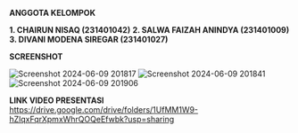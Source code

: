 **ANGGOTA KELOMPOK**

**1. CHAIRUN NISAQ (231401042)**
**2. SALWA FAIZAH ANINDYA (231401009)**
**3. DIVANI MODENA SIREGAR (231401027)**

**SCREENSHOT**

![Screenshot 2024-06-09 201817](https://github.com/broomrun/UAS-LAB-5-AP/assets/145679533/b880b9e7-31b7-471e-8677-386decee1e6f)
![Screenshot 2024-06-09 201841](https://github.com/broomrun/UAS-LAB-5-AP/assets/145679533/83f6ac1d-0deb-4069-81d4-5d5c1ed8c433)
![Screenshot 2024-06-09 201906](https://github.com/broomrun/UAS-LAB-5-AP/assets/145679533/d1395b78-328b-4b8f-b61c-04505cbf946c)

**LINK VIDEO PRESENTASI**
https://drive.google.com/drive/folders/1UfMM1W9-hZlqxFqrXpmxWhrQOQeEfwbk?usp=sharing
